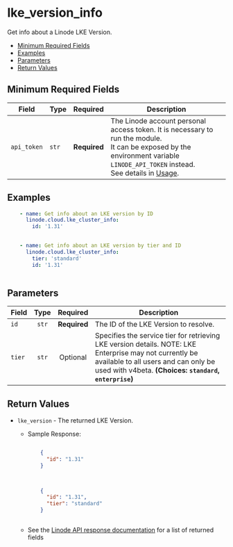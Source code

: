# lke_version_info

Get info about a Linode LKE Version.

- [Minimum Required Fields](#minimum-required-fields)
- [Examples](#examples)
- [Parameters](#parameters)
- [Return Values](#return-values)

## Minimum Required Fields
| Field       | Type  | Required     | Description                                                                                                                                                                                                              |
|-------------|-------|--------------|--------------------------------------------------------------------------------------------------------------------------------------------------------------------------------------------------------------------------|
| `api_token` | `str` | **Required** | The Linode account personal access token. It is necessary to run the module. <br/>It can be exposed by the environment variable `LINODE_API_TOKEN` instead. <br/>See details in [Usage](https://github.com/linode/ansible_linode?tab=readme-ov-file#usage). |

## Examples

```yaml
    - name: Get info about an LKE version by ID
      linode.cloud.lke_cluster_info:
        id: '1.31'
    
```

```yaml
    - name: Get info about an LKE version by tier and ID
      linode.cloud.lke_cluster_info:
        tier: 'standard'
        id: '1.31'
    
```


## Parameters

| Field     | Type | Required | Description                                                                  |
|-----------|------|----------|------------------------------------------------------------------------------|
| `id` | <center>`str`</center> | <center>**Required**</center> | The ID of the LKE Version to resolve.   |
| `tier` | <center>`str`</center> | <center>Optional</center> | Specifies the service tier for retrieving LKE version details. NOTE: LKE Enterprise may not currently be available to all users and  can only be used with v4beta.  **(Choices: `standard`, `enterprise`)** |

## Return Values

- `lke_version` - The returned LKE Version.

    - Sample Response:
        ```json
        
            {
              "id": "1.31"
            }
            
        ```
        ```json
        
            {
              "id": "1.31",
              "tier": "standard"
            }
            
        ```
    - See the [Linode API response documentation](https://techdocs.akamai.com/linode-api/reference/get-lke-version) for a list of returned fields


